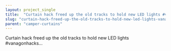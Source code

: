 ```yaml
---
layout: project_single
title:  "Curtain hack freed up the old tracks to hold new LED lights #vanagonhacks…"
slug: "curtain-hack-freed-up-the-old-tracks-to-hold-new-led-lights-vanagonhacks"
parent: "camper-curtains"
---
```

Curtain hack freed up the old tracks to hold new LED lights #vanagonhacks…